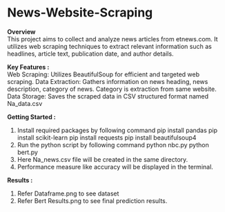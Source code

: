 # News-Website-Scraping

**Overview** <br>
This project aims to collect and analyze news articles from etnews.com. 
It utilizes web scraping techniques to extract relevant information such as headlines, article text, publication date, and author details.

**Key Features :**<br>
Web Scraping: Utilizes BeautifulSoup for efficient and targeted web scraping. 
Data Extraction: Gathers information on news heading, news description, category of news. Category is extraction from same website. 
Data Storage: Saves the scraped data in CSV structured format named Na_data.csv

**Getting Started :**<br>
1. Install required packages by following command
   pip install pandas
   pip install scikit-learn
   pip install requests
   pip install beautifulsoup4
2. Run the python script by following command
   python nbc.py
   python bert.py
3. Here Na_news.csv file will be created in the same directory.
4. Performance measure like accuracy will be displayed in the terminal.

**Results :**<br>
1. Refer Dataframe.png to see dataset
2. Refer Bert Results.png to see final prediction results.
